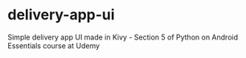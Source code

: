 # delivery-app-ui
Simple delivery app UI made in Kivy - Section 5 of Python on Android Essentials course at Udemy
